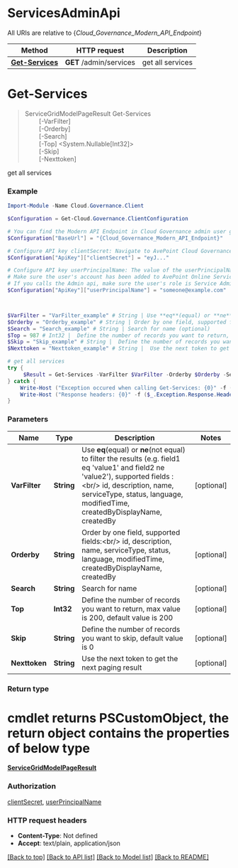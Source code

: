 # ServicesAdminApi

All URIs are relative to {*Cloud_Governance_Modern_API_Endpoint*}

Method | HTTP request | Description
------------- | ------------- | -------------
[**Get-Services**](ServicesAdminApi.md#Get-Services) | **GET** /admin/services | get all services


<a name="Get-Services"></a>
# **Get-Services**
> ServiceGridModelPageResult Get-Services<br>
> &nbsp;&nbsp;&nbsp;&nbsp;&nbsp;&nbsp;&nbsp;&nbsp;[-VarFilter] <String><br>
> &nbsp;&nbsp;&nbsp;&nbsp;&nbsp;&nbsp;&nbsp;&nbsp;[-Orderby] <String><br>
> &nbsp;&nbsp;&nbsp;&nbsp;&nbsp;&nbsp;&nbsp;&nbsp;[-Search] <String><br>
> &nbsp;&nbsp;&nbsp;&nbsp;&nbsp;&nbsp;&nbsp;&nbsp;[-Top] <System.Nullable[Int32]><br>
> &nbsp;&nbsp;&nbsp;&nbsp;&nbsp;&nbsp;&nbsp;&nbsp;[-Skip] <String><br>
> &nbsp;&nbsp;&nbsp;&nbsp;&nbsp;&nbsp;&nbsp;&nbsp;[-Nexttoken] <String><br>

get all services

### Example
```powershell
Import-Module -Name Cloud.Governance.Client

$Configuration = Get-Cloud.Governance.ClientConfiguration

# You can find the Modern API Endpoint in Cloud Governance admin user guide for your environment.
$Configuration["BaseUrl"] = "{Cloud_Governance_Modern_API_Endpoint}"

# Configure API key clientSecret: Navigate to AvePoint Cloud Governance Settings > API Authentication Management to Obtain a client secret.
$Configuration["ApiKey"]["clientSecret"] = "eyJ..."

# Configure API key userPrincipalName: The value of the userPrincipalName parameter is the login name of a delegated user that will be used to invoke the AvePoint Cloud Governance API. 
# Make sure the user's account has been added to AvePoint Online Services and has the license for AvePoint Cloud Governance.
# If you calls the Admin api, make sure the user's role is Service Administrator for AvePoint Cloud Governance.
$Configuration["ApiKey"]["userPrincipalName"] = "someone@example.com"



$VarFilter = "VarFilter_example" # String | Use **eq**(equal) or **ne**(not equal) to filter the results (e.g. field1 eq 'value1' and field2 ne 'value2'), supported fields :<br/> id, description, name, serviceType, status, language, modifiedTime, createdByDisplayName, createdBy (optional)
$Orderby = "Orderby_example" # String | Order by one field, supported fields:<br/> id, description, name, serviceType, status, language, modifiedTime, createdByDisplayName, createdBy (optional)
$Search = "Search_example" # String | Search for name (optional)
$Top = 987 # Int32 |  Define the number of records you want to return, max value is 200, default value is 200 (optional)
$Skip = "Skip_example" # String |  Define the number of records you want to skip, default value is 0 (optional)
$Nexttoken = "Nexttoken_example" # String |  Use the next token to get the next paging result (optional)

# get all services
try {
     $Result = Get-Services -VarFilter $VarFilter -Orderby $Orderby -Search $Search -Top $Top -Skip $Skip -Nexttoken $Nexttoken
} catch {
    Write-Host ("Exception occured when calling Get-Services: {0}" -f ($_.ErrorDetails | ConvertFrom-Json))
    Write-Host ("Response headers: {0}" -f ($_.Exception.Response.Headers | ConvertTo-Json))
}
```

### Parameters

Name | Type | Description  | Notes
------------- | ------------- | ------------- | -------------
 **VarFilter** | **String**| Use **eq**(equal) or **ne**(not equal) to filter the results (e.g. field1 eq &#39;value1&#39; and field2 ne &#39;value2&#39;), supported fields :&lt;br/&gt; id, description, name, serviceType, status, language, modifiedTime, createdByDisplayName, createdBy | [optional] 
 **Orderby** | **String**| Order by one field, supported fields:&lt;br/&gt; id, description, name, serviceType, status, language, modifiedTime, createdByDisplayName, createdBy | [optional] 
 **Search** | **String**| Search for name | [optional] 
 **Top** | **Int32**|  Define the number of records you want to return, max value is 200, default value is 200 | [optional] 
 **Skip** | **String**|  Define the number of records you want to skip, default value is 0 | [optional] 
 **Nexttoken** | **String**|  Use the next token to get the next paging result | [optional] 

### Return type
# cmdlet returns PSCustomObject, the return object contains the properties of below type
[**ServiceGridModelPageResult**](ServiceGridModelPageResult.md)

### Authorization

[clientSecret](../README.md#clientSecret), [userPrincipalName](../README.md#userPrincipalName)

### HTTP request headers

 - **Content-Type**: Not defined
 - **Accept**: text/plain, application/json

[[Back to top]](#) [[Back to API list]](../README.md#documentation-for-api-endpoints) [[Back to Model list]](../README.md#documentation-for-models) [[Back to README]](../README.md)


